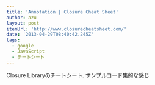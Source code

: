 ```yaml
---
title: 'Annotation | Closure Cheat Sheet'
author: azu
layout: post
itemUrl: 'http://www.closurecheatsheet.com/'
date: '2013-04-29T08:40:42.245Z'
tags:
  - google
  - JavaScript
  - チートシート
---
```

Closure Libraryのチートシート.
サンプルコード集的な感じ

